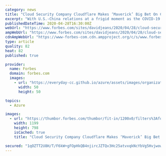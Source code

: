 ```yaml
---
category: news
title: "Cloud Security Company Cloudflare Makes ‘Maverick’ Big Bet On China"
excerpt: "With U.S.-China relations at a frigid moment as the COVID-19 pandemic grinds world trade to a trickle, it might seem an unlikely moment for a Silicon Valley tech company to make a big China push. But to hear Cloudflare CEO Matthew Prince tell it,"
publishedDateTime: 2020-04-28T16:30:00Z
webUrl: "https://www.forbes.com/sites/davidjeans/2020/04/28/cloud-security-company-cloudflare-makes-maverick-big-bet-on-china/"
ampWebUrl: "https://www.forbes.com/sites/davidjeans/2020/04/28/cloud-security-company-cloudflare-makes-maverick-big-bet-on-china/amp/"
cdnAmpWebUrl: "https://www-forbes-com.cdn.ampproject.org/c/s/www.forbes.com/sites/davidjeans/2020/04/28/cloud-security-company-cloudflare-makes-maverick-big-bet-on-china/amp/"
type: article
quality: 82
heat: 82
published: true

provider:
  name: Forbes
  domain: forbes.com
  images:
    - url: "https://everyday-cc.github.io/azure/assets/images/organizations/forbes.com-50x50.jpg"
      width: 50
      height: 50

topics:
  - Azure

images:
  - url: "https://thumbor.forbes.com/thumbor/fit-in/1200x0/filters%3Aformat%28jpg%29/https%3A%2F%2Fspecials-images.forbesimg.com%2Fimageserve%2F5ea856ec165a170006a5e90e%2F0x0.jpg"
    width: 1199
    height: 798
    isCached: true
    title: "Cloud Security Company Cloudflare Makes ‘Maverick’ Big Bet On China"

secured: "1qOZTT2U8H/T/F6kW+gFOpHkQB4njircJZTQv3Hc25atvxqkNcYbVg5Hvjwow+h9dnnvhvY1PGPebBqsk1QMTUeisCGLla1tcpDx79/m71qpH/T9Wpu3y0XQopC+1/XVUjHZeM/mC4svCXVArwxAe/TfSNeVxNU3Bquk3JQedXu+vGoSKqoOWqhKngC6WS3EklbBNsl1Tp2fvl0EixitMWQpw/2lqyLQFHsBWPmVZ2bKt36RAc0jUAnMsgMhgC9NRwuEE5d1q85SEeb4TSVSwG+FMURIf0vWvKuriMdaA7Q2tdNjPOchynCF1/ab2BE6;+fwYipCZ+cEMKXM1tGB7IQ=="
---
```


